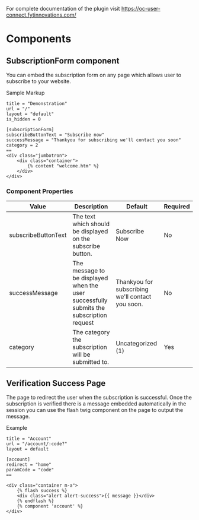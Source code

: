 For complete documentation of the plugin visit https://oc-user-connect.fytinnovations.com/

# Components

## SubscriptionForm component

You can embed the subscription form on any page which allows user to subscribe to your website.

Sample Markup
```
title = "Demonstration"
url = "/"
layout = "default"
is_hidden = 0

[subscriptionForm]
subscribeButtonText = "Subscribe now"
successMessage = "Thankyou for subscribing we'll contact you soon"
category = 2
==
<div class="jumbotron">
    <div class="container">
        {% content "welcome.htm" %}
    </div>
</div>

```

### Component Properties

| Value               | Description                                                                              | Default                                           | Required |
|---------------------|------------------------------------------------------------------------------------------|---------------------------------------------------|----------|
| subscribeButtonText | The text which should be displayed on the subscribe button.                              | Subscribe Now                                     | No       |
| successMessage      | The message to be displayed when the user successfully submits the  subscription request | Thankyou for subscribing we'll  contact you soon. | No       |
| category            | The category the subscription will be submitted to.                                      | Uncategorized (1)                                 | Yes      |


## Verification Success Page

The page to redirect the user when the subscription is successful. Once the subscription is verified there is a message embedded automatically in the session you can use the flash twig component on the page to output the message.

Example
```
title = "Account"
url = "/account/:code?"
layout = default

[account]
redirect = "home"
paramCode = "code"
==

<div class="container m-a">
    {% flash success %}
    <div class="alert alert-success">{{ message }}</div>
    {% endflash %}
    {% component 'account' %}
</div>

```
